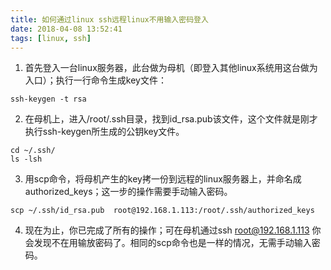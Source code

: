 ```yaml
---
title: 如何通过linux ssh远程linux不用输入密码登入
date: 2018-04-08 13:52:41
tags: [linux, ssh]
---
```


1. 首先登入一台linux服务器，此台做为母机（即登入其他linux系统用这台做为入口）；执行一行命令生成key文件：

```
ssh-keygen -t rsa
```

2. 在母机上，进入/root/.ssh目录，找到id_rsa.pub该文件，这个文件就是刚才执行ssh-keygen所生成的公钥key文件。

```
cd ~/.ssh/
ls -lsh
```

3. 用scp命令，将母机产生的key拷一份到远程的linux服务器上，并命名成authorized_keys；这一步的操作需要手动输入密码。

```
scp ~/.ssh/id_rsa.pub  root@192.168.1.113:/root/.ssh/authorized_keys
```

4. 现在为止，你已完成了所有的操作；可在母机通过ssh root@192.168.1.113 你会发现不在用输放密码了。相同的scp命令也是一样的情况，无需手动输入密码。

